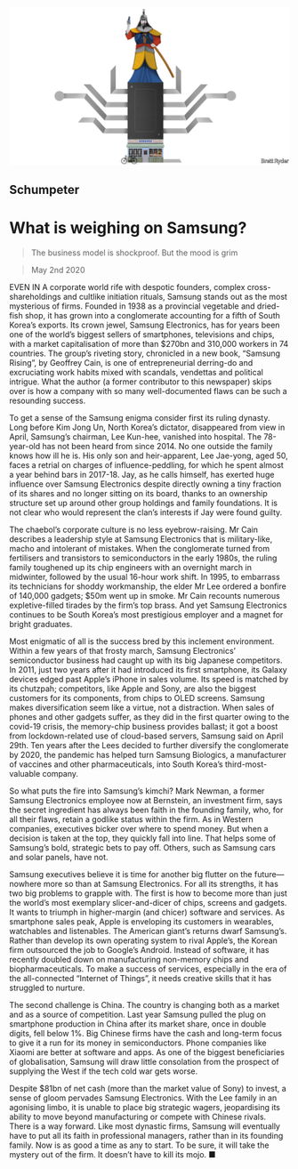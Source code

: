 ![](./images/20200502_WBD000_0.jpg)

## Schumpeter

# What is weighing on Samsung?

> The business model is shockproof. But the mood is grim

> May 2nd 2020

EVEN IN A corporate world rife with despotic founders, complex cross-shareholdings and cultlike initiation rituals, Samsung stands out as the most mysterious of firms. Founded in 1938 as a provincial vegetable and dried-fish shop, it has grown into a conglomerate accounting for a fifth of South Korea’s exports. Its crown jewel, Samsung Electronics, has for years been one of the world’s biggest sellers of smartphones, televisions and chips, with a market capitalisation of more than $270bn and 310,000 workers in 74 countries. The group’s riveting story, chronicled in a new book, “Samsung Rising”, by Geoffrey Cain, is one of entrepreneurial derring-do and excruciating work habits mixed with scandals, vendettas and political intrigue. What the author (a former contributor to this newspaper) skips over is how a company with so many well-documented flaws can be such a resounding success.

To get a sense of the Samsung enigma consider first its ruling dynasty. Long before Kim Jong Un, North Korea’s dictator, disappeared from view in April, Samsung’s chairman, Lee Kun-hee, vanished into hospital. The 78-year-old has not been heard from since 2014. No one outside the family knows how ill he is. His only son and heir-apparent, Lee Jae-yong, aged 50, faces a retrial on charges of influence-peddling, for which he spent almost a year behind bars in 2017-18. Jay, as he calls himself, has exerted huge influence over Samsung Electronics despite directly owning a tiny fraction of its shares and no longer sitting on its board, thanks to an ownership structure set up around other group holdings and family foundations. It is not clear who would represent the clan’s interests if Jay were found guilty.

The chaebol’s corporate culture is no less eyebrow-raising. Mr Cain describes a leadership style at Samsung Electronics that is military-like, macho and intolerant of mistakes. When the conglomerate turned from fertilisers and transistors to semiconductors in the early 1980s, the ruling family toughened up its chip engineers with an overnight march in midwinter, followed by the usual 16-hour work shift. In 1995, to embarrass its technicians for shoddy workmanship, the elder Mr Lee ordered a bonfire of 140,000 gadgets; $50m went up in smoke. Mr Cain recounts numerous expletive-filled tirades by the firm’s top brass. And yet Samsung Electronics continues to be South Korea’s most prestigious employer and a magnet for bright graduates.

Most enigmatic of all is the success bred by this inclement environment. Within a few years of that frosty march, Samsung Electronics’ semiconductor business had caught up with its big Japanese competitors. In 2011, just two years after it had introduced its first smartphone, its Galaxy devices edged past Apple’s iPhone in sales volume. Its speed is matched by its chutzpah; competitors, like Apple and Sony, are also the biggest customers for its components, from chips to OLED screens. Samsung makes diversification seem like a virtue, not a distraction. When sales of phones and other gadgets suffer, as they did in the first quarter owing to the covid-19 crisis, the memory-chip business provides ballast; it got a boost from lockdown-related use of cloud-based servers, Samsung said on April 29th. Ten years after the Lees decided to further diversify the conglomerate by 2020, the pandemic has helped turn Samsung Biologics, a manufacturer of vaccines and other pharmaceuticals, into South Korea’s third-most-valuable company.

So what puts the fire into Samsung’s kimchi? Mark Newman, a former Samsung Electronics employee now at Bernstein, an investment firm, says the secret ingredient has always been faith in the founding family, who, for all their flaws, retain a godlike status within the firm. As in Western companies, executives bicker over where to spend money. But when a decision is taken at the top, they quickly fall into line. That helps some of Samsung’s bold, strategic bets to pay off. Others, such as Samsung cars and solar panels, have not.

Samsung executives believe it is time for another big flutter on the future—nowhere more so than at Samsung Electronics. For all its strengths, it has two big problems to grapple with. The first is how to become more than just the world’s most exemplary slicer-and-dicer of chips, screens and gadgets. It wants to triumph in higher-margin (and chicer) software and services. As smartphone sales peak, Apple is enveloping its customers in wearables, watchables and listenables. The American giant’s returns dwarf Samsung’s. Rather than develop its own operating system to rival Apple’s, the Korean firm outsourced the job to Google’s Android. Instead of software, it has recently doubled down on manufacturing non-memory chips and biopharmaceuticals. To make a success of services, especially in the era of the all-connected “Internet of Things”, it needs creative skills that it has struggled to nurture.

The second challenge is China. The country is changing both as a market and as a source of competition. Last year Samsung pulled the plug on smartphone production in China after its market share, once in double digits, fell below 1%. Big Chinese firms have the cash and long-term focus to give it a run for its money in semiconductors. Phone companies like Xiaomi are better at software and apps. As one of the biggest beneficiaries of globalisation, Samsung will draw little consolation from the prospect of supplying the West if the tech cold war gets worse.

Despite $81bn of net cash (more than the market value of Sony) to invest, a sense of gloom pervades Samsung Electronics. With the Lee family in an agonising limbo, it is unable to place big strategic wagers, jeopardising its ability to move beyond manufacturing or compete with Chinese rivals. There is a way forward. Like most dynastic firms, Samsung will eventually have to put all its faith in professional managers, rather than in its founding family. Now is as good a time as any to start. To be sure, it will take the mystery out of the firm. It doesn’t have to kill its mojo. ■